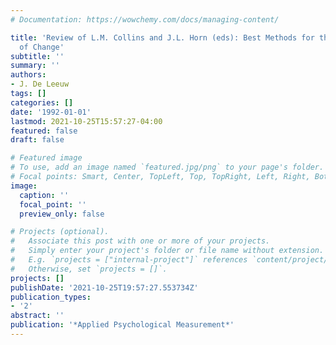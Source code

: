 ```yaml
---
# Documentation: https://wowchemy.com/docs/managing-content/

title: 'Review of L.M. Collins and J.L. Horn (eds): Best Methods for the Analysis
  of Change'
subtitle: ''
summary: ''
authors:
- J. De Leeuw
tags: []
categories: []
date: '1992-01-01'
lastmod: 2021-10-25T15:57:27-04:00
featured: false
draft: false

# Featured image
# To use, add an image named `featured.jpg/png` to your page's folder.
# Focal points: Smart, Center, TopLeft, Top, TopRight, Left, Right, BottomLeft, Bottom, BottomRight.
image:
  caption: ''
  focal_point: ''
  preview_only: false

# Projects (optional).
#   Associate this post with one or more of your projects.
#   Simply enter your project's folder or file name without extension.
#   E.g. `projects = ["internal-project"]` references `content/project/deep-learning/index.md`.
#   Otherwise, set `projects = []`.
projects: []
publishDate: '2021-10-25T19:57:27.553734Z'
publication_types:
- '2'
abstract: ''
publication: '*Applied Psychological Measurement*'
---
```

